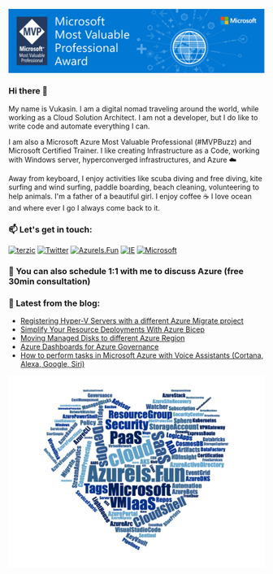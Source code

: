 ![Microsoft MVP](/assets/img/MVP_SocialGraphics_LinkedIn_1584x396px_Opt-4.jpg)

### Hi there 👋

My name is Vukasin. I am a digital nomad traveling around the world, while working as a Cloud Solution Architect. I am not a developer, but I do like to write code and automate everything I can.

I am also a Microsoft Azure Most Valuable Professional (#MVPBuzz) and Microsoft Certified Trainer. I like creating Infrastructure as a Code, working with Windows server, hyperconverged infrastructures, and Azure ☁️

Away from keyboard, I enjoy activities like scuba diving and free diving, kite surfing and wind surfing, paddle boarding, beach cleaning, volunteering to help animals. I'm a father of a beautiful girl. I enjoy coffee ☕️ I love ocean and where ever I go I always come back to it.

### 📫  Let's get in touch:

[![terzic](https://img.shields.io/badge/linkedin-%230077B5.svg?style=for-the-badge&logo=linkedin&logoColor=white)](https://www.linkedin.com/in/terzic/)
[![Twitter](https://img.shields.io/badge/twitter-%231DA1F2.svg?style=for-the-badge&logo=Twitter&logoColor=white)](https://twitter.com/MrTerzic)
[![AzureIs.Fun](https://img.shields.io/badge/blog-%230072C6.svg?style=for-the-badge&logo=azure-devops&logoColor=white)](https://azureis.fun)
[![IE](https://img.shields.io/badge/website-0076D6?style=for-the-badge&logo=Internet%20Explorer&logoColor=white)](http://vukasinterzic.com)
[![Microsoft](https://img.shields.io/badge/MVP-0078D4?style=for-the-badge&logo=microsoft&logoColor=white)](https://mvp.microsoft.com/en-us/PublicProfile/5003864?fullName=Vukasin%20Terzic)

### 🤙 You can also schedule 1:1 with me to discuss Azure (free 30min consultation)

### 📝 Latest from the blog:

<!-- AzureIs.Fun:START -->
- [Registering Hyper-V Servers with a different Azure Migrate project](https://azureis.fun/posts/Registering-HyperV-Servers-With-A-Different-Azure-Migration-Project/)
- [Simplify Your Resource Deployments With Azure Bicep](https://azureis.fun/posts/Simplify-Your-Resource-Deployments-With-Azure-Bicep/)
- [Moving Managed Disks to different Azure Region](https://azureis.fun/posts/Moving-Managed-Disks-To-Different-Azure-Region/)
- [Azure Dashboards for Azure Governance](https://azureis.fun/posts/Azure-Dashboards-for-Azure-Governance/)
- [How to perform tasks in Microsoft Azure with Voice Assistants &lpar;Cortana, Alexa, Google, Siri&rpar;](https://azureis.fun/posts/How-To-Perform-Tasks-In-Azure-With-Voice-Assistant-Cortana-Alexa-Google-Siri/)
<!-- AzureIs.Fun:END -->


![Azure Is Fun](/assets/img/azure-is-fun-wordcloud-azure-hearth.png)


<!--
**vukasinterzic/vukasinterzic** is a ✨ _special_ ✨ repository because its `README.md` (this file) appears on your GitHub profile.

Here are some ideas to get you started:

- 🔭 I’m currently working on ...
- 🌱 I’m currently learning ...
- 👯 I’m looking to collaborate on ...
- 🤔 I’m looking for help with ...
- 💬 Ask me about ...
- 📫 How to reach me: ...
- 😄 Pronouns: ...
- ⚡ Fun fact: ...
-->


<!--
<script src="https://www.amcharts.com/lib/3/ammap.js" type="text/javascript"></script>
<script src="https://www.amcharts.com/lib/3/maps/js/worldHigh.js" type="text/javascript"></script>
<script src="https://www.amcharts.com/lib/3/themes/dark.js" type="text/javascript"></script>
<div id="mapdiv" style="width: 1000px; height: 450px;"></div>
<div style="width: 1000px; font-size: 70%; padding: 5px 0; text-align: center; background-color: #535364; margin-top: 1px; color: #B4B4B7;"><a href="https://www.amcharts.com/visited_countries/" style="color: #B4B4B7;">Create your own visited countries map</a> or check out the <a href="https://www.amcharts.com/" style="color: #B4B4B7;">JavaScript Charts</a>.</div>
<script type="text/javascript">
var map = AmCharts.makeChart("mapdiv",{
type: "map",
theme: "dark",
projection: "mercator",
panEventsEnabled : true,
backgroundColor : "#535364",
backgroundAlpha : 1,
zoomControl: {
zoomControlEnabled : true
},
dataProvider : {
map : "worldHigh",
getAreasFromMap : true,
areas :
[
	{
		"id": "AL",
		"showAsSelected": true
	},
	{
		"id": "AD",
		"showAsSelected": true
	},
	{
		"id": "AT",
		"showAsSelected": true
	},
	{
		"id": "BY",
		"showAsSelected": true
	},
	{
		"id": "BE",
		"showAsSelected": true
	},
	{
		"id": "BA",
		"showAsSelected": true
	},
	{
		"id": "BG",
		"showAsSelected": true
	},
	{
		"id": "HR",
		"showAsSelected": true
	},
	{
		"id": "CY",
		"showAsSelected": true
	},
	{
		"id": "CZ",
		"showAsSelected": true
	},
	{
		"id": "DK",
		"showAsSelected": true
	},
	{
		"id": "EE",
		"showAsSelected": true
	},
	{
		"id": "FI",
		"showAsSelected": true
	},
	{
		"id": "FR",
		"showAsSelected": true
	},
	{
		"id": "GE",
		"showAsSelected": true
	},
	{
		"id": "DE",
		"showAsSelected": true
	},
	{
		"id": "GI",
		"showAsSelected": true
	},
	{
		"id": "GR",
		"showAsSelected": true
	},
	{
		"id": "HU",
		"showAsSelected": true
	},
	{
		"id": "IS",
		"showAsSelected": true
	},
	{
		"id": "IE",
		"showAsSelected": true
	},
	{
		"id": "IM",
		"showAsSelected": true
	},
	{
		"id": "IT",
		"showAsSelected": true
	},
	{
		"id": "XK",
		"showAsSelected": true
	},
	{
		"id": "LV",
		"showAsSelected": true
	},
	{
		"id": "LU",
		"showAsSelected": true
	},
	{
		"id": "MT",
		"showAsSelected": true
	},
	{
		"id": "MC",
		"showAsSelected": true
	},
	{
		"id": "ME",
		"showAsSelected": true
	},
	{
		"id": "NL",
		"showAsSelected": true
	},
	{
		"id": "MK",
		"showAsSelected": true
	},
	{
		"id": "NO",
		"showAsSelected": true
	},
	{
		"id": "PL",
		"showAsSelected": true
	},
	{
		"id": "PT",
		"showAsSelected": true
	},
	{
		"id": "RO",
		"showAsSelected": true
	},
	{
		"id": "RU",
		"showAsSelected": true
	},
	{
		"id": "RS",
		"showAsSelected": true
	},
	{
		"id": "SK",
		"showAsSelected": true
	},
	{
		"id": "SI",
		"showAsSelected": true
	},
	{
		"id": "ES",
		"showAsSelected": true
	},
	{
		"id": "SE",
		"showAsSelected": true
	},
	{
		"id": "CH",
		"showAsSelected": true
	},
	{
		"id": "TR",
		"showAsSelected": true
	},
	{
		"id": "UA",
		"showAsSelected": true
	},
	{
		"id": "GB",
		"showAsSelected": true
	},
	{
		"id": "VA",
		"showAsSelected": true
	},
	{
		"id": "BS",
		"showAsSelected": true
	},
	{
		"id": "BB",
		"showAsSelected": true
	},
	{
		"id": "BZ",
		"showAsSelected": true
	},
	{
		"id": "BM",
		"showAsSelected": true
	},
	{
		"id": "CR",
		"showAsSelected": true
	},
	{
		"id": "CU",
		"showAsSelected": true
	},
	{
		"id": "DM",
		"showAsSelected": true
	},
	{
		"id": "DO",
		"showAsSelected": true
	},
	{
		"id": "GD",
		"showAsSelected": true
	},
	{
		"id": "GT",
		"showAsSelected": true
	},
	{
		"id": "HT",
		"showAsSelected": true
	},
	{
		"id": "MQ",
		"showAsSelected": true
	},
	{
		"id": "MX",
		"showAsSelected": true
	},
	{
		"id": "NI",
		"showAsSelected": true
	},
	{
		"id": "PA",
		"showAsSelected": true
	},
	{
		"id": "TC",
		"showAsSelected": true
	},
	{
		"id": "US",
		"showAsSelected": true
	},
	{
		"id": "BR",
		"showAsSelected": true
	},
	{
		"id": "CL",
		"showAsSelected": true
	},
	{
		"id": "EC",
		"showAsSelected": true
	},
	{
		"id": "BW",
		"showAsSelected": true
	},
	{
		"id": "CM",
		"showAsSelected": true
	},
	{
		"id": "CV",
		"showAsSelected": true
	},
	{
		"id": "EG",
		"showAsSelected": true
	},
	{
		"id": "KE",
		"showAsSelected": true
	},
	{
		"id": "MG",
		"showAsSelected": true
	},
	{
		"id": "MZ",
		"showAsSelected": true
	},
	{
		"id": "RE",
		"showAsSelected": true
	},
	{
		"id": "SC",
		"showAsSelected": true
	},
	{
		"id": "ZA",
		"showAsSelected": true
	},
	{
		"id": "TZ",
		"showAsSelected": true
	},
	{
		"id": "TN",
		"showAsSelected": true
	},
	{
		"id": "KH",
		"showAsSelected": true
	},
	{
		"id": "CN",
		"showAsSelected": true
	},
	{
		"id": "HK",
		"showAsSelected": true
	},
	{
		"id": "ID",
		"showAsSelected": true
	},
	{
		"id": "MV",
		"showAsSelected": true
	},
	{
		"id": "QA",
		"showAsSelected": true
	},
	{
		"id": "SG",
		"showAsSelected": true
	},
	{
		"id": "TH",
		"showAsSelected": true
	},
	{
		"id": "AE",
		"showAsSelected": true
	},
	{
		"id": "UZ",
		"showAsSelected": true
	},
	{
		"id": "VN",
		"showAsSelected": true
	},
	{
		"id": "FJ",
		"showAsSelected": true
	},
	{
		"id": "NZ",
		"showAsSelected": true
	},
	{
		"id": "PW",
		"showAsSelected": true
	},
	{
		"id": "TO",
		"showAsSelected": true
	}
]
},
areasSettings : {
autoZoom : true,
color : "#B4B4B7",
colorSolid : "#84ADE9",
selectedColor : "#84ADE9",
outlineColor : "#666666",
rollOverColor : "#9EC2F7",
rollOverOutlineColor : "#000000"
}
});
</script>

-->